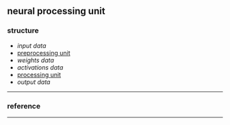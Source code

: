 ## neural processing unit ##
### structure ###
* *input data*
* [preprocessing unit]()
* *weights data*
* *activations data*
* [processing unit]()
* *output data*
---
### reference ###
---
